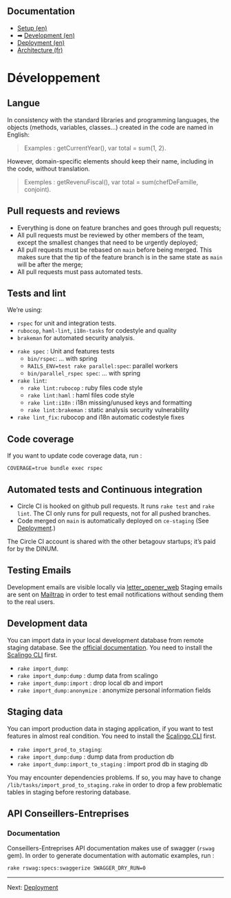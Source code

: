 ## Documentation

* [Setup (en)](01-setup.md)
* ➡ [Development (en)](02-development.md)
* [Deployment (en)](03-deployment.md)
* [Architecture (fr)](04-architecture.md)

# Développement

## Langue

In consistency with the standard libraries and programming languages, the objects (methods, variables, classes…) created in the code are named in English:

> Examples : getCurrentYear(), var total = sum(1, 2).

However, domain-specific elements should keep their name, including in the code, without translation.

> Exemples : getRevenuFiscal(), var total = sum(chefDeFamille, conjoint).

## Pull requests and reviews

* Everything is done on feature branches and goes through pull requests;
* All pull requests must be reviewed by other members of the team, except the smallest changes that need to be urgently deployed;
* All pull requests must be rebased on `main` before being merged. This makes sure that the tip of the feature branch is in the same state as `main` will be after the merge;
* All pull requests must pass automated tests.

## Tests and lint

We’re using:
* `rspec` for unit and integration tests.
* `rubocop`, `haml-lint`, `i18n-tasks` for codestyle and quality
* `brakeman` for automated security analysis.

- `rake spec` : Unit and features tests
  - `bin/rspec`: … with spring
  - `RAILS_ENV=test rake parallel:spec`: parallel workers
  - `bin/parallel_rspec spec`: … with spring
- `rake lint`:
  - `rake lint:rubocop` : ruby files code style
  - `rake lint:haml` : haml files code style
  - `rake lint:i18n` : i18n missing/unused keys and formatting
  - `rake lint:brakeman` : static analysis security vulnerability
- `rake lint_fix`: rubocop and i18n automatic codestyle fixes

## Code coverage

If you want to update code coverage data, run :
```
COVERAGE=true bundle exec rspec
```


## Automated tests and Continuous integration

* Circle CI is hooked on github pull requests. It runs `rake test` and `rake lint`. The CI only runs for pull requests, not for all pushed branches.
* Code merged on `main` is automatically deployed on `ce-staging` (See [Deployment](03-deployment.md).)

The Circle CI account is shared with the other betagouv startups; it’s paid for by the DINUM.

## Testing Emails

Development emails are visible locally via [letter_opener_web](http://localhost:3000/letter_opener)
Staging emails are sent on [Mailtrap](https://mailtrap.io/) in order to test email notifications without sending them to the real users.

## Development data

You can import data in your local development database from remote staging database. See the [official documentation](https://doc.scalingo.com/platform/databases/access). You need to install the [Scalingo CLI](http://doc.scalingo.com/app/command-line-tool.html) first.

- `rake import_dump`:
 - `rake import_dump:dump` : dump data from scalingo
 - `rake import_dump:import` : drop local db and import
 - `rake import_dump:anonymize` : anonymize personal information fields

## Staging data

You can import production data in staging application, if you want to test features in almost real condition. You need to install the [Scalingo CLI](http://doc.scalingo.com/app/command-line-tool.html) first.

- `rake import_prod_to_staging`:
 - `rake import_dump:dump` : dump data from production db
 - `rake import_dump:import_to_staging` : import prod db in staging db

You may encounter dependencies problems. If so, you may have to change `/lib/tasks/import_prod_to_staging.rake` in order to drop a few problematic tables in staging before restoring database.

## API Conseillers-Entreprises

### Documentation

Conseillers-Entreprises API documentation makes use of swagger (`rswag` gem).
In order to generate documentation with automatic examples, run :

`rake rswag:specs:swaggerize SWAGGER_DRY_RUN=0`

---

Next: [Deployment](03-deployment.md)
